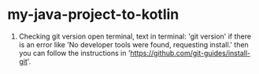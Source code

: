 # my-java-project-to-kotlin


1. Checking git version
   open terminal, text in terminal: 'git version'
   if there is an error like 'No developer tools were found, requesting install.' then you can follow the instructions in 'https://github.com/git-guides/install-git'.

